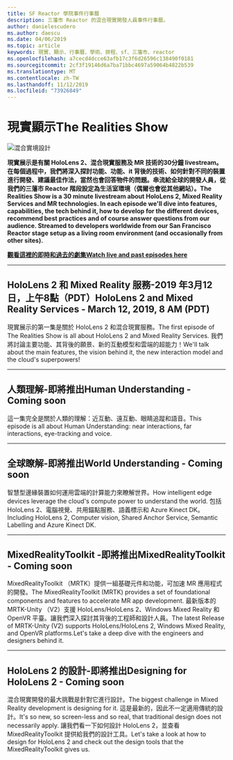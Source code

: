 ```yaml
---
title: SF Reactor 學院事件行事曆
description: 三藩市 Reactor 的混合現實開發人員事件行事曆。
author: danielescudero
ms.author: daescu
ms.date: 04/06/2019
ms.topic: article
keywords: 現實、顯示、行事曆、學術、排程、sf、三藩市、reactor
ms.openlocfilehash: a7cecd4dcce63afb17c3f6d26596c138490f0181
ms.sourcegitcommit: 2cf3f19146d6a7ba71bbc4697a59064b4822b539
ms.translationtype: MT
ms.contentlocale: zh-TW
ms.lasthandoff: 11/12/2019
ms.locfileid: "73926849"
---
```

# <a name="the-realities-show"></a><span data-ttu-id="489f2-104">現實顯示</span><span class="sxs-lookup"><span data-stu-id="489f2-104">The Realities Show</span></span>
![混合實境設計](images/therealitiesshow.jpg)

<span data-ttu-id="489f2-106">**現實展示是有關 HoloLens 2、混合現實服務及 MR 技術的30分鐘 livestream。在每個過程中，我們將深入探討功能、功能、it 背後的技術、如何針對不同的裝置進行開發、建議最佳作法，當然也會回答物件的問題。串流給全球的開發人員，從我們的三藩市 Reactor 階段設定為生活室環境（偶爾也會從其他網站）。**</span><span class="sxs-lookup"><span data-stu-id="489f2-106">**The Realities Show is a 30 minute livestream about HoloLens 2, Mixed Reality Services and MR technologies. In each episode we'll dive into features, capabilities, the tech behind it, how to develop for the different devices, recommend best practices and of course answer questions from our audience. Streamed to developers worldwide from our San Francisco Reactor stage setup as a living room environment (and occasionally from other sites).**</span></span>

<span data-ttu-id="489f2-107">**[觀看這裡的即時和過去的劇集](https://aka.ms/trs)**</span><span class="sxs-lookup"><span data-stu-id="489f2-107">**[Watch live and past episodes here](https://aka.ms/trs)**</span></span>
___

## <a name="hololens-2-and-mixed-reality-services---march-12-2019-8-am-pdt"></a><span data-ttu-id="489f2-108">**HoloLens 2 和 Mixed Reality 服務**-2019 年3月12日，上午8點（PDT）</span><span class="sxs-lookup"><span data-stu-id="489f2-108">**HoloLens 2 and Mixed Reality Services** - March 12, 2019, 8 AM (PDT)</span></span>
<span data-ttu-id="489f2-109">現實展示的第一集是關於 HoloLens 2 和混合現實服務。</span><span class="sxs-lookup"><span data-stu-id="489f2-109">The first episode of The Realities Show is all about HoloLens 2 and Mixed Reality Services.</span></span> <span data-ttu-id="489f2-110">我們將討論主要功能、其背後的願景、新的互動模型和雲端的超能力！</span><span class="sxs-lookup"><span data-stu-id="489f2-110">We'll talk about the main features, the vision behind it, the new interaction model and the cloud's superpowers!</span></span>

___

## <a name="human-understanding---coming-soon"></a><span data-ttu-id="489f2-111">**人類理解**-即將推出</span><span class="sxs-lookup"><span data-stu-id="489f2-111">**Human Understanding** - Coming soon</span></span>
<span data-ttu-id="489f2-112">這一集完全是關於人類的理解：近互動、遠互動、眼睛追蹤和語音。</span><span class="sxs-lookup"><span data-stu-id="489f2-112">This episode is all about Human Understanding: near interactions, far interactions, eye-tracking and voice.</span></span>

___
## <a name="world-understanding---coming-soon"></a><span data-ttu-id="489f2-113">**全球瞭解**-即將推出</span><span class="sxs-lookup"><span data-stu-id="489f2-113">**World Understanding** - Coming soon</span></span>
<span data-ttu-id="489f2-114">智慧型邊緣裝置如何運用雲端的計算能力來瞭解世界。</span><span class="sxs-lookup"><span data-stu-id="489f2-114">How intelligent edge devices leverage the cloud's compute power to understand the world.</span></span> <span data-ttu-id="489f2-115">包括 HoloLens 2、電腦視覺、共用錨點服務、語義標示和 Azure Kinect DK。</span><span class="sxs-lookup"><span data-stu-id="489f2-115">Including HoloLens 2, Computer vision, Shared Anchor Service, Semantic Labelling and Azure Kinect DK.</span></span>

___
## <a name="mixedrealitytoolkit---coming-soon"></a><span data-ttu-id="489f2-116">**MixedRealityToolkit** -即將推出</span><span class="sxs-lookup"><span data-stu-id="489f2-116">**MixedRealityToolkit** - Coming soon</span></span>
<span data-ttu-id="489f2-117">MixedRealityToolkit （MRTK）提供一組基礎元件和功能，可加速 MR 應用程式的開發。</span><span class="sxs-lookup"><span data-stu-id="489f2-117">The MixedRealityToolkit (MRTK) provides a set of foundational components and features to accelerate MR app development.</span></span> <span data-ttu-id="489f2-118">最新版本的 MRTK-Unity （V2）支援 HoloLens/HoloLens 2、Windows Mixed Reality 和 OpenVR 平臺。讓我們深入探討其背後的工程師和設計人員。</span><span class="sxs-lookup"><span data-stu-id="489f2-118">The latest Release of MRTK-Unity (V2) supports HoloLens/HoloLens 2, Windows Mixed Reality, and OpenVR platforms.Let's take a deep dive with the engineers and designers behind it.</span></span>

___
## <a name="designing-for-hololens-2---coming-soon"></a><span data-ttu-id="489f2-119">**HoloLens 2 的設計**-即將推出</span><span class="sxs-lookup"><span data-stu-id="489f2-119">**Designing for HoloLens 2** - Coming soon</span></span>
<span data-ttu-id="489f2-120">混合現實開發的最大挑戰是針對它進行設計。</span><span class="sxs-lookup"><span data-stu-id="489f2-120">The biggest challenge in Mixed Reality development is designing for it.</span></span> <span data-ttu-id="489f2-121">這是最新的，因此不一定適用傳統的設計。</span><span class="sxs-lookup"><span data-stu-id="489f2-121">It's so new, so screen-less and so real, that traditional design does not necessarily apply.</span></span> <span data-ttu-id="489f2-122">讓我們看一下如何設計 HoloLens 2，並查看 MixedRealityToolkit 提供給我們的設計工具。</span><span class="sxs-lookup"><span data-stu-id="489f2-122">Let's take a look at how to design for HoloLens 2 and check out the design tools that the MixedRealityToolkit gives us.</span></span>


